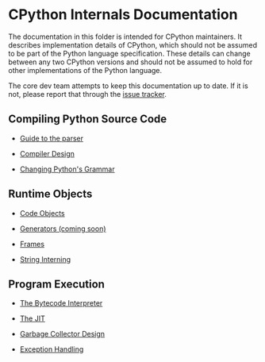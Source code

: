 # CPython Internals Documentation

The documentation in this folder is intended for CPython maintainers.
It describes implementation details of CPython, which should not be
assumed to be part of the Python language specification. These details
can change between any two CPython versions and should not be assumed
to hold for other implementations of the Python language.

The core dev team attempts to keep this documentation up to date. If
it is not, please report that through the
[issue tracker](https://github.com/python/cpython/issues).


Compiling Python Source Code
---

- [Guide to the parser](parser.md)

- [Compiler Design](compiler.md)

- [Changing Python's Grammar](changing_grammar.md)

Runtime Objects
---

- [Code Objects](code_objects.md)

- [Generators (coming soon)](generators.md)

- [Frames](frames.md)

- [String Interning](string_interning.md)

Program Execution
---

- [The Bytecode Interpreter](interpreter.md)

- [The JIT](jit.md)

- [Garbage Collector Design](garbage_collector.md)

- [Exception Handling](exception_handling.md)
